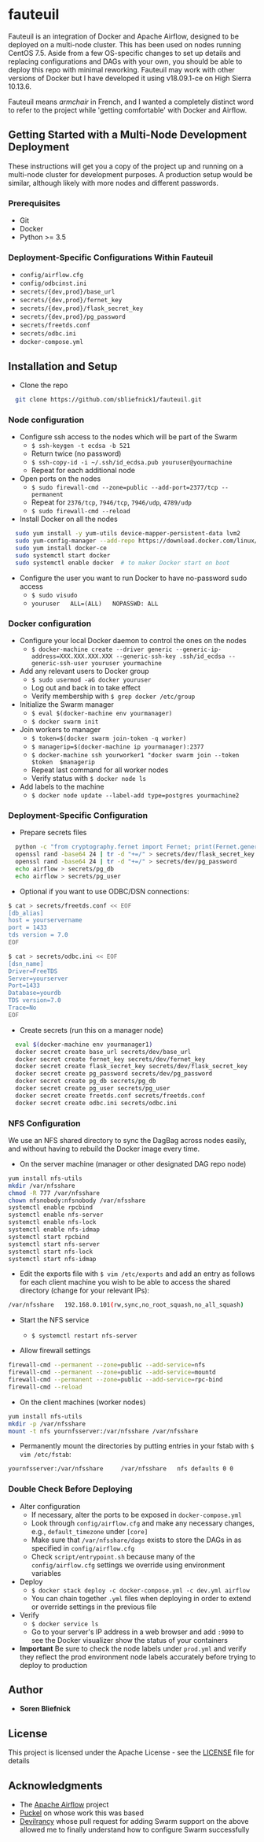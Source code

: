 # fauteuil
Fauteuil is an integration of Docker and Apache Airflow, designed to be deployed
on a multi-node cluster. This has been used on nodes running CentOS 7.5. Aside
from a few OS-specific changes to set up details and replacing configurations 
and DAGs with your own, you should be able to deploy this repo with minimal
reworking. Fauteuil may work with other versions of Docker but I have developed
it using v18.09.1-ce on High Sierra 10.13.6. 

Fauteuil means *armchair* in
French, and I wanted a completely distinct word to refer to the project while
'getting comfortable' with Docker and Airflow.

## Getting Started with a Multi-Node Development Deployment

These instructions will get you a copy of the project up and running on a 
multi-node cluster for development purposes. A production setup would be similar,
although likely with more nodes and different passwords.

### Prerequisites
- Git
- Docker
- Python >= 3.5 

### Deployment-Specific Configurations Within Fauteuil
- `config/airflow.cfg`
- `config/odbcinst.ini`
- `secrets/{dev,prod}/base_url`
- `secrets/{dev,prod}/fernet_key`
- `secrets/{dev,prod}/flask_secret_key`
- `secrets/{dev,prod}/pg_password`
- `secrets/freetds.conf`
- `secrets/odbc.ini`
- `docker-compose.yml`

## Installation and Setup
- Clone the repo
```bash
  git clone https://github.com/sbliefnick1/fauteuil.git
```

### Node configuration
- Configure ssh access to the nodes which will be part of the Swarm
  - `$ ssh-keygen -t ecdsa -b 521`
  - Return twice (no password)
  - `$ ssh-copy-id -i ~/.ssh/id_ecdsa.pub youruser@yourmachine`
  - Repeat for each additional node
- Open ports on the nodes
  - `$ sudo firewall-cmd --zone=public --add-port=2377/tcp --permanent` 
  - Repeat for `2376/tcp`, `7946/tcp`, `7946/udp`, `4789/udp`
  - `$ sudo firewall-cmd --reload`
- Install Docker on all the nodes
```bash
  sudo yum install -y yum-utils device-mapper-persistent-data lvm2
  sudo yum-config-manager --add-repo https://download.docker.com/linux/centos/docker-ce.repo
  sudo yum install docker-ce
  sudo systemctl start docker
  sudo systemctl enable docker  # to maker Docker start on boot
```
- Configure the user you want to run Docker to have no-password sudo access
  - `$ sudo visudo`
  - `youruser   ALL=(ALL)   NOPASSWD: ALL`
  
### Docker configuration
- Configure your local Docker daemon to control the ones on the nodes
  - `$ docker-machine create --driver generic --generic-ip-address=XXX.XXX.XXX.XXX
  --generic-ssh-key .ssh/id_ecdsa --generic-ssh-user youruser yourmachine`
- Add any relevant users to Docker group 
  - `$ sudo usermod -aG docker youruser`
  - Log out and back in to take effect
  - Verify membership with `$ grep docker /etc/group`
- Initialize the Swarm manager
  - `$ eval $(docker-machine env yourmanager)`
  - `$ docker swarm init`
- Join workers to manager
  - `$ token=$(docker swarm join-token -q worker)`
  - `$ managerip=$(docker-machine ip yourmanager):2377`
  - `$ docker-machine ssh yourworker1 "docker swarm join --token $token 
  $managerip`
  - Repeat last command for all worker nodes
  - Verify status with `$ docker node ls`
- Add labels to the machine
  - `$ docker node update --label-add type=postgres yourmachine2`
  
### Deployment-Specific Configuration
- Prepare secrets files
```bash
  python -c "from cryptography.fernet import Fernet; print(Fernet.generate_key().decode())" > secrets/test/fernet_key
  openssl rand -base64 24 | tr -d "+=/" > secrets/dev/flask_secret_key
  openssl rand -base64 24 | tr -d "+=/" > secrets/dev/pg_password
  echo airflow > secrets/pg_db
  echo airflow > secrets/pg_user
```
  - Optional if you want to use ODBC/DSN connections:
```bash
$ cat > secrets/freetds.conf << EOF
[db_alias]
host = yourservername
port = 1433
tds version = 7.0 
EOF
```
```bash
$ cat > secrets/odbc.ini << EOF
[dsn_name]
Driver=FreeTDS
Server=yourserver
Port=1433
Database=yourdb
TDS version=7.0
Trace=No
EOF
```
- Create secrets (run this on a manager node)
```bash
  eval $(docker-machine env yourmanager1)
  docker secret create base_url secrets/dev/base_url
  docker secret create fernet_key secrets/dev/fernet_key
  docker secret create flask_secret_key secrets/dev/flask_secret_key
  docker secret create pg_password secrets/dev/pg_password
  docker secret create pg_db secrets/pg_db
  docker secret create pg_user secrets/pg_user
  docker secret create freetds.conf secrets/freetds.conf
  docker secret create odbc.ini secrets/odbc.ini
```
  
### NFS Configuration
We use an NFS shared directory to sync the DagBag across nodes easily, and
without having to rebuild the Docker image every time.

- On the server machine (manager or other designated DAG repo node)
```bash
yum install nfs-utils
mkdir /var/nfsshare
chmod -R 777 /var/nfsshare
chown nfsnobody:nfsnobody /var/nfsshare
systemctl enable rpcbind
systemctl enable nfs-server
systemctl enable nfs-lock
systemctl enable nfs-idmap
systemctl start rpcbind
systemctl start nfs-server
systemctl start nfs-lock
systemctl start nfs-idmap
```

  - Edit the exports file with `$ vim /etc/exports` and add an entry as follows
for each client machine you wish to be able to access the shared directory 
(change for your relevant IPs):
```bash
/var/nfsshare   192.168.0.101(rw,sync,no_root_squash,no_all_squash)
```

  - Start the NFS service
    - `$ systemctl restart nfs-server`

  - Allow firewall settings
```bash
firewall-cmd --permanent --zone=public --add-service=nfs
firewall-cmd --permanent --zone=public --add-service=mountd
firewall-cmd --permanent --zone=public --add-service=rpc-bind
firewall-cmd --reload
```

- On the client machines (worker nodes)
```bash
yum install nfs-utils
mkdir -p /var/nfsshare
mount -t nfs yournfsserver:/var/nfsshare /var/nfsshare
```
  - Permanently mount the directories by putting entries in your fstab
   with `$ vim /etc/fstab`:
```bash
yournfsserver:/var/nfsshare     /var/nfsshare   nfs defaults 0 0
```
  
### Double Check Before Deploying
- Alter configuration
  - If necessary, alter the ports to be exposed in `docker-compose.yml`
  - Look through `config/airflow.cfg` and make any necessary changes, e.g., 
`default_timezone` under `[core]`
  - Make sure that `/var/nfsshare/dags` exists to store the DAGs in as 
  specified in `config/airflow.cfg`
  - Check `script/entrypoint.sh` because many of the `config/airflow.cfg` 
  settings we override using environment variables
- Deploy
  - `$ docker stack deploy -c docker-compose.yml -c dev.yml airflow`
  - You can chain together `.yml` files when deploying in order to extend or 
  override settings in the previous file
- Verify
  - `$ docker service ls`
  - Go to your server's IP address in a web browser and add `:9090` to see the 
  Docker visualizer show the status of your containers
- **Important** Be sure to check the node labels under `prod.yml` and 
   verify they reflect the prod environment node labels accurately before
   trying to deploy to production

## Author

- **Soren Bliefnick**

## License

This project is licensed under the Apache License - see the [LICENSE](LICENSE)
 file for details

## Acknowledgments

- The [Apache Airflow](https://github.com/apache/incubator-airflow) project
- [Puckel](https://github.com/puckel/docker-airflow) on whose work this was
based
- [Devilrancy](https://github.com/devilrancy) whose pull request for adding
Swarm support on the above allowed me to finally understand how to configure
Swarm successfully
